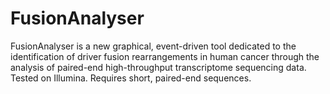 # FusionAnalyser

FusionAnalyser is a new graphical, event-driven tool dedicated to the identification of driver fusion rearrangements in human cancer through the analysis of paired-end high-throughput transcriptome sequencing data.
Tested on Illumina. Requires short, paired-end sequences.
